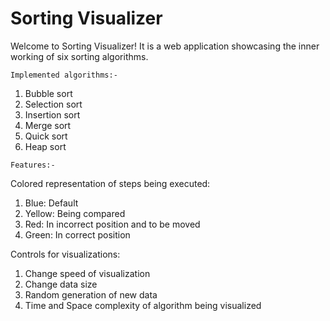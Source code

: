 # Sorting Visualizer
Welcome to Sorting Visualizer!
It is a web application showcasing the inner working of six sorting algorithms.

`Implemented algorithms:-`
1. Bubble sort
2. Selection sort
3. Insertion sort
4. Merge sort
5. Quick sort
6. Heap sort

`Features:-`

Colored representation of steps being executed:
1) Blue:   Default 
2) Yellow: Being compared
3) Red:    In incorrect position and to be moved
4) Green:  In correct position
   
Controls for visualizations:
1) Change speed of visualization
2) Change data size 
3) Random generation of new data 
4) Time and Space complexity of algorithm being visualized
